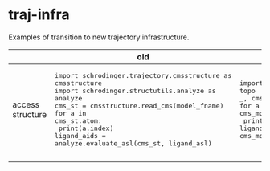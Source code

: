 # traj-infra
Examples of transition to new trajectory infrastructure.

 | | old | new 
| --- | --- | --- 
| access structure | <pre>import schrodinger.trajectory.cmsstructure as cmsstructure<br>import schrodinger.structutils.analyze as analyze<br>cms_st = cmsstructure.read_cms(model_fname) <br>for a in cms_st.atom:<br>    print(a.index)<br>ligand_aids = analyze.evaluate_asl(cms_st, ligand_asl) </pre> | <pre>import schrodinger.application.desmond.packages.topo as topo<br>_, cms_model = topo.read_cms(model_fname) <br>for a in cms_model.atom:<br>    print(a.index)<br>ligand_aids = cms_model.select_atom(ligand_asl)</pre>
|  |  |
|  |  |


